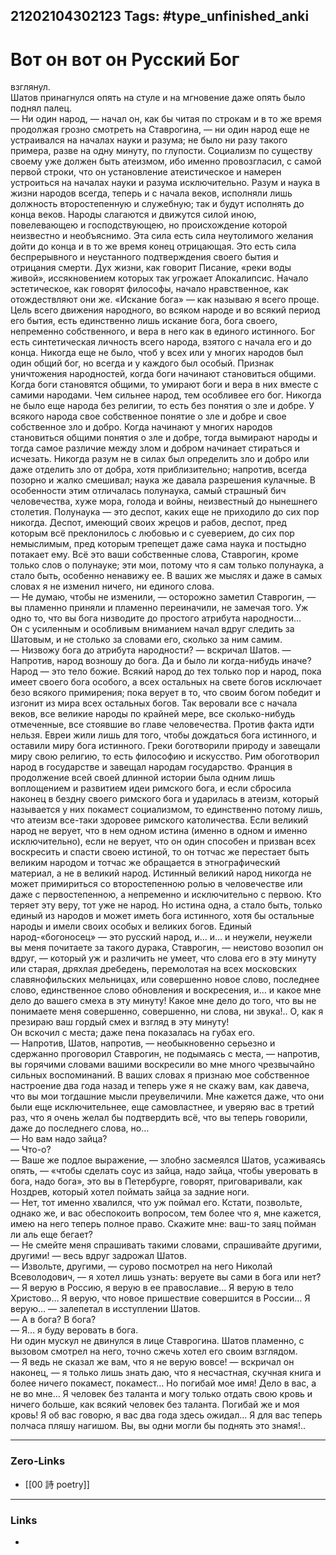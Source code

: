 21202104302123
Tags: #type_unfinished_anki 
---
# Вот он вот он Русский Бог

взглянул.<br>Шатов принагнулся опять на стуле и на мгновение даже опять было поднял палец.<br>— Ни один народ, — начал он, как бы читая по строкам и в то же время продолжая грозно смотреть на Ставрогина, — ни один народ еще не устраивался на началах науки и разума; не было ни разу такого примера, разве на одну минуту, по глупости. Социализм по существу своему уже должен быть атеизмом, ибо именно провозгласил, с самой первой строки, что он установление атеистическое и намерен устроиться на началах науки и разума исключительно. Разум и наука в жизни народов всегда, теперь и с начала веков, исполняли лишь должность второстепенную и служебную; так и будут исполнять до конца веков. Народы слагаются и движутся силой иною, повелевающею и господствующею, но происхождение которой неизвестно и необъяснимо. Эта сила есть сила неутолимого желания дойти до конца и в то же время конец отрицающая. Это есть сила беспрерывного и неустанного подтверждения своего бытия и отрицания смерти. Дух жизни, как говорит Писание, «реки воды живой», иссякновением которых так угрожает Апокалипсис. Начало эстетическое, как говорят философы, начало нравственное, как отождествляют они же. «Искание бога» — как называю я всего проще. Цель всего движения народного, во всяком народе и во всякий период его бытия, есть единственно лишь искание бога, бога своего, непременно собственного, и вера в него как в единого истинного. Бог есть синтетическая личность всего народа, взятого с начала его и до конца. Никогда еще не было, чтоб у всех или у многих народов был один общий бог, но всегда и у каждого был особый. Признак уничтожения народностей, когда боги начинают становиться общими. Когда боги становятся общими, то умирают боги и вера в них вместе с самими народами. Чем сильнее народ, тем особливее его бог. Никогда не было еще народа без религии, то есть без понятия о зле и добре. У всякого народа свое собственное понятие о зле и добре и свое собственное зло и добро. Когда начинают у многих народов становиться общими понятия о зле и добре, тогда вымирают народы и тогда самое различие между злом и добром начинает стираться и исчезать. Никогда разум не в силах был определить зло и добро или даже отделить зло от добра, хотя приблизительно; напротив, всегда позорно и жалко смешивал; наука же давала разрешения кулачные. В особенности этим отличалась полунаука, самый страшный бич человечества, хуже мора, голода и войны, неизвестный до нынешнего столетия. Полунаука — это деспот, каких еще не приходило до сих пор никогда. Деспот, имеющий своих жрецов и рабов, деспот, пред которым всё преклонилось с любовью и с суеверием, до сих пор немыслимым, пред которым трепещет даже сама наука и постыдно потакает ему. Всё это ваши собственные слова, Ставрогин, кроме только слов о полунауке; эти мои, потому что я сам только полунаука, а стало быть, особенно ненавижу ее. В ваших же мыслях и даже в самых словах я не изменил ничего, ни единого слова.<br>— Не думаю, чтобы не изменили, — осторожно заметил Ставрогин, — вы пламенно приняли и пламенно переиначили, не замечая того. Уж одно то, что вы бога низводите до простого атрибута народности…<br>Он с усиленным и особливым вниманием начал вдруг следить за Шатовым, и не столько за словами его, сколько за ним самим.<br>— Низвожу бога до атрибута народности? — вскричал Шатов. — Напротив, народ возношу до бога. Да и было ли когда-нибудь иначе? Народ — это тело божие. Всякий народ до тех только пор и народ, пока имеет своего бога особого, а всех остальных на свете богов исключает безо всякого примирения; пока верует в то, что своим богом победит и изгонит из мира всех остальных богов. Так веровали все с начала веков, все великие народы по крайней мере, все сколько-нибудь отмеченные, все стоявшие во главе человечества. Против факта идти нельзя. Евреи жили лишь для того, чтобы дождаться бога истинного, и оставили миру бога истинного. Греки боготворили природу и завещали миру свою религию, то есть философию и искусство. Рим обоготворил народ в государстве и завещал народам государство. Франция в продолжение всей своей длинной истории была одним лишь воплощением и развитием идеи римского бога, и если сбросила наконец в бездну своего римского бога и ударилась в атеизм, который называется у них покамест социализмом, то единственно потому лишь, что атеизм все-таки здоровее римского католичества. Если великий народ не верует, что в нем одном истина (именно в одном и именно исключительно), если не верует, что он один способен и призван всех воскресить и спасти своею истиной, то он тотчас же перестает быть великим народом и тотчас же обращается в этнографический материал, а не в великий народ. Истинный великий народ никогда не может примириться со второстепенною ролью в человечестве или даже с первостепенною, а непременно и исключительно с первою. Кто теряет эту веру, тот уже не народ. Но истина одна, а стало быть, только единый из народов и может иметь бога истинного, хотя бы остальные народы и имели своих особых и великих богов. Единый народ-«богоносец» — это русский народ, и… и… и неужели, неужели вы меня почитаете за такого дурака, Ставрогин, — неистово возопил он вдруг, — который уж и различить не умеет, что слова его в эту минуту или старая, дряхлая дребедень, перемолотая на всех московских славянофильских мельницах, или совершенно новое слово, последнее слово, единственное слово обновления и воскресения, и… и какое мне дело до вашего смеха в эту минуту! Какое мне дело до того, что вы не понимаете меня совершенно, совершенно, ни слова, ни звука!.. О, как я презираю ваш гордый смех и взгляд в эту минуту!<br>Он вскочил с места; даже пена показалась на губах его.<br>— Напротив, Шатов, напротив, — необыкновенно серьезно и сдержанно проговорил Ставрогин, не подымаясь с места, — напротив, вы горячими словами вашими воскресили во мне много чрезвычайно сильных воспоминаний. В ваших словах я признаю мое собственное настроение два года назад и теперь уже я не скажу вам, как давеча, что вы мои тогдашние мысли преувеличили. Мне кажется даже, что они были еще исключительнее, еще самовластнее, и уверяю вас в третий раз, что я очень желал бы подтвердить всё, что вы теперь говорили, даже до последнего слова, но…<br>— Но вам надо зайца?<br>— Что-о?<br>— Ваше же подлое выражение, — злобно засмеялся Шатов, усаживаясь опять, — «чтобы сделать соус из зайца, надо зайца, чтобы уверовать в бога, надо бога», это вы в Петербурге, говорят, приговаривали, как Ноздрев, который хотел поймать зайца за задние ноги.<br>— Нет, тот именно хвалился, что уж поймал его. Кстати, позвольте, однако же, и вас обеспокоить вопросом, тем более что я, мне кажется, имею на него теперь полное право. Скажите мне: ваш-то заяц пойман ли аль еще бегает?<br>— Не смейте меня спрашивать такими словами, спрашивайте другими, другими! — весь вдруг задрожал Шатов.<br>— Извольте, другими, — сурово посмотрел на него Николай Всеволодович, — я хотел лишь узнать: веруете вы сами в бога или нет?<br>— Я верую в Россию, я верую в ее православие… Я верую в тело Христово… Я верую, что новое пришествие совершится в России… Я верую… — залепетал в исступлении Шатов.<br>— А в бога? В бога?<br>— Я… я буду веровать в бога.<br>Ни один мускул не двинулся в лице Ставрогина. Шатов пламенно, с вызовом смотрел на него, точно сжечь хотел его своим взглядом.<br>— Я ведь не сказал же вам, что я не верую вовсе! — вскричал он наконец, — я только лишь знать даю, что я несчастная, скучная книга и более ничего покамест, покамест… Но погибай мое имя! Дело в вас, а не во мне… Я человек без таланта и могу только отдать свою кровь и ничего больше, как всякий человек без таланта. Погибай же и моя кровь! Я об вас говорю, я вас два года здесь ожидал… Я для вас теперь полчаса пляшу нагишом. Вы, вы одни могли бы поднять это знамя!..

---
### Zero-Links
- [[00 詩 poetry]]
---
### Links
-